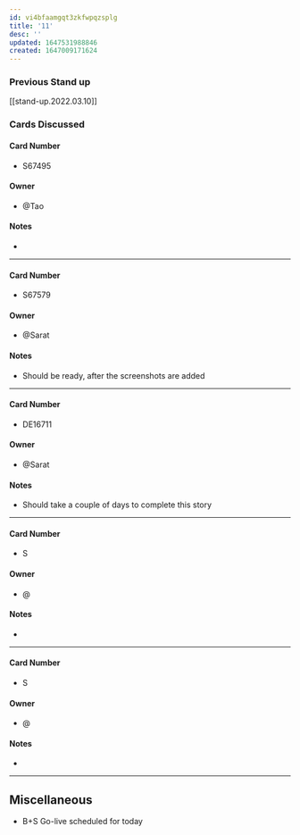 ```yaml
---
id: vi4bfaamgqt3zkfwpqzsplg
title: '11'
desc: ''
updated: 1647531988846
created: 1647009171624
---
```


### Previous Stand up
[[stand-up.2022.03.10]]

### Cards Discussed
#### Card Number
- S67495
#### Owner
- @Tao 
#### Notes
- 
---
#### Card Number
- S67579
#### Owner
- @Sarat 
#### Notes
- Should be ready, after the screenshots are added
---
#### Card Number
- DE16711
#### Owner
- @Sarat 
#### Notes
- Should take a couple of days to complete this story 
---
#### Card Number
- S
#### Owner
- @ 
#### Notes
-
---
#### Card Number
- S
#### Owner
- @ 
#### Notes
-
---
## Miscellaneous
- B+S Go-live scheduled for today 
